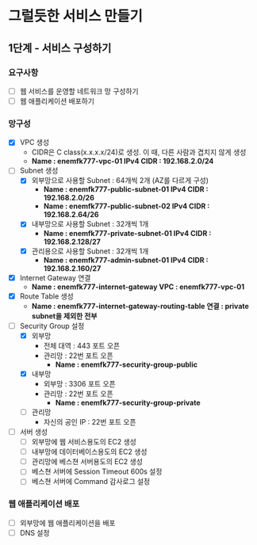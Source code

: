 # 그럴듯한 서비스 만들기
## 1단계 - 서비스 구성하기
### 요구사항
- [ ] 웹 서비스를 운영할 네트워크 망 구성하기
- [ ] 웹 애플리케이션 배포하기

### 망구성
- [X] VPC 생성
    * CIDR은 C class(x.x.x.x/24)로 생성. 이 때, 다른 사람과 겹치지 않게 생성
    * **Name : enemfk777-vpc-01 IPv4 CIDR : 192.168.2.0/24**
- [ ] Subnet 생성
    - [X] 외부망으로 사용할 Subnet : 64개씩 2개 (AZ를 다르게 구성)
        * **Name : enemfk777-public-subnet-01 IPv4 CIDR : 192.168.2.0/26**
        * **Name : enemfk777-public-subnet-02 IPv4 CIDR : 192.168.2.64/26**
    - [X] 내부망으로 사용할 Subnet : 32개씩 1개
        * **Name : enemfk777-private-subnet-01 IPv4 CIDR : 192.168.2.128/27**
    - [X] 관리용으로 사용할 Subnet : 32개씩 1개
        * **Name : enemfk777-admin-subnet-01 IPv4 CIDR : 192.168.2.160/27**
- [X] Internet Gateway 연결
    * **Name : enemfk777-internet-gateway VPC : enemfk777-vpc-01**
- [X] Route Table 생성
    * **Name : enemfk777-internet-gateway-routing-table 연결 : private subnet을 제외한 전부**
- [ ] Security Group 설정
    - [X] 외부망
        * 전체 대역 : 443 포트 오픈
        * 관리망 : 22번 포트 오픈
            * **Name : enemfk777-security-group-public**
    - [X] 내부망
        * 외부망 : 3306 포트 오픈
        * 관리망 : 22번 포트 오픈
            * **Name : enemfk777-security-group-private**
    - [ ] 관리망
        * 자신의 공인 IP : 22번 포트 오픈
- [ ] 서버 생성
    - [ ] 외부망에 웹 서비스용도의 EC2 생성
    - [ ] 내부망에 데이터베이스용도의 EC2 생성
    - [ ] 관리망에 베스쳔 서버용도의 EC2 생성
    - [ ] 베스쳔 서버에 Session Timeout 600s 설정
    - [ ] 베스쳔 서버에 Command 감사로그 설정

### 웹 애플리케이션 배포
- [ ] 외부망에 웹 애플리케이션을 배포
- [ ] DNS 설정
